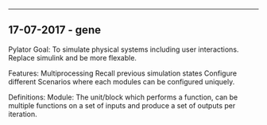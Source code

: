 -------------------------------------------------------------------------------
17-07-2017 - gene
-------------------------------------------------------------------------------
Pylator Goal:
    To simulate physical systems including user interactions.
    Replace simulink and be more flexable.

Features:
    Multiprocessing
    Recall previous simulation states
    Configure different Scenarios where each modules can be configured uniquely.

Definitions:
    Module:
        The unit/block which performs a function, can be multiple functions 
        on a set of inputs and produce a set of outputs per iteration.